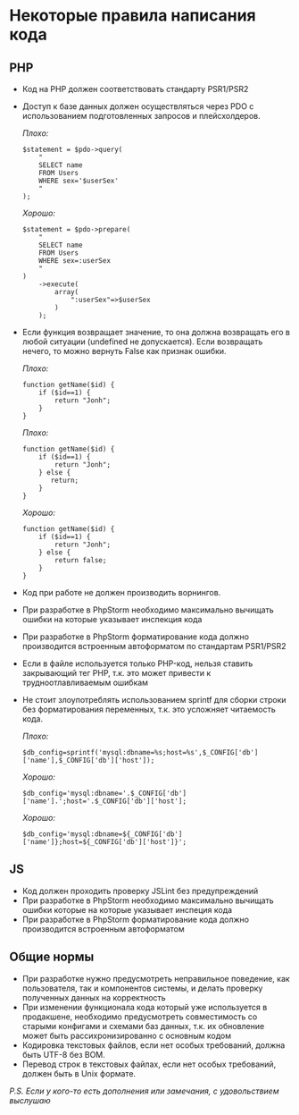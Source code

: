 Некоторые правила написания кода
================================

PHP
---

*   Код на PHP должен соответствовать стандарту PSR1/PSR2
*   Доступ к базе данных должен осуществляться через PDO с использованием подготовленных запросов и плейсхолдеров.

    *Плохо:*

        $statement = $pdo->query(
            "
            SELECT name
            FROM Users
            WHERE sex='$userSex'
            "
        );

    *Хорошо:*

        $statement = $pdo->prepare(
            "
            SELECT name
            FROM Users
            WHERE sex=:userSex
            "
        )
            ->execute(
                array(
                    ":userSex"=>$userSex
                )
            );

*   Если функция возвращает значение, то она должна возвращать его в любой ситуации (undefined не допускается).
    Если возвращать нечего, то можно вернуть False как признак ошибки.

    *Плохо:*

        function getName($id) {
            if ($id==1) {
                return "Jonh";
            }
        }

    *Плохо:*

        function getName($id) {
            if ($id==1) {
                return "Jonh";
            } else {
               return;
            }
        }

    *Хорошо:*

        function getName($id) {
            if ($id==1) {
                return "Jonh";
            } else {
                return false;
            }
        }

*   Код при работе не должен производить ворнингов.
*   При разработке в PhpStorm необходимо максимально вычищать ошибки на которые указывает инспекция кода
*   При разработке в PhpStorm форматирование кода должно производится встроенным автоформатом по стандартам PSR1/PSR2
*   Если в файле используется только PHP-код, нельзя ставить закрывающий тег PHP, т.к. это может привести к трудноотлавливаемым ошибкам
*   Не стоит злоупотреблять использованием sprintf для сборки строки без форматирования переменных, т.к. это усложняет читаемость кода.

    *Плохо:*

        $db_config=sprintf('mysql:dbname=%s;host=%s',$_CONFIG['db']['name'],$_CONFIG['db']['host']);

    *Хорошо:*

        $db_config='mysql:dbname='.$_CONFIG['db']['name'].';host='.$_CONFIG['db']['host'];

    *Хорошо:*

        $db_config='mysql:dbname=${_CONFIG['db']['name']};host=${_CONFIG['db']['host']}';

JS
---

*   Код должен проходить проверку JSLint без предупреждений
*   При разработке в PhpStorm необходимо максимально вычищать ошибки которые на которые указывает инспеция кода
*   При разработке в PhpStorm форматирование кода должно производится встроенным автоформатом

Общие нормы
-----------

*   При разработке нужно предусмотреть неправильное поведение, как пользователя, так и компонентов системы,
    и делать проверку полученных данных на корректность
*   При изменении функционала кода который уже используется в продакшене,
    необходимо предусмотреть совместимость со старыми конфигами и схемами баз данных,
    т.к. их обновление может быть рассихронизированно с основным кодом
*   Кодировка текстовых файлов, если нет особых требований, должна быть UTF-8 без BOM.
*   Перевод строк в текстовых файлах, если нет особых требований, должен быть в Unix формате.

*P.S. Если у кого-то есть дополнения или замечания, с удовольствием выслушаю*
